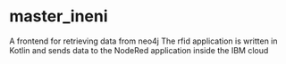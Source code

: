 # master_ineni
A frontend for retrieving data from neo4j 
The rfid application is written in Kotlin and sends data to the NodeRed application inside the IBM cloud
